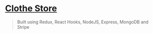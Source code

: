 # [Clothe Store](https://competent-meninsky-4e7951.netlify.app/)

> Built using Redux, React Hooks, NodeJS, Express, MongoDB and Stripe
